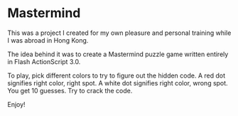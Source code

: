 Mastermind
=========

This was a project I created for my own pleasure and personal training while I was abroad in Hong Kong.

The idea behind it was to create a Mastermind puzzle game written entirely in Flash ActionScript 3.0.

To play, pick different colors to try to figure out the hidden code. A red dot signifies right color, right spot. A white dot signifies right color, wrong spot. You get 10 guesses. Try to crack the code.

Enjoy!
